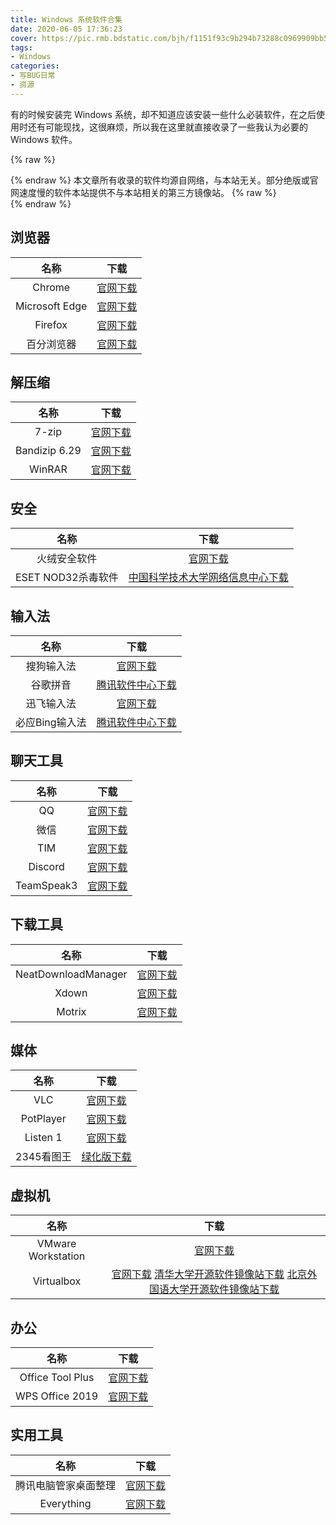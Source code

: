 ```yaml
---
title: Windows 系统软件合集
date: 2020-06-05 17:36:23
cover: https://pic.rmb.bdstatic.com/bjh/f1151f93c9b294b73288c0969909bb53.jpeg
tags:
- Windows
categories:
- 写BUG日常
- 资源
---
```

有的时候安装完 Windows 系统，却不知道应该安装一些什么必装软件，在之后使用时还有可能现找，这很麻烦，所以我在这里就直接收录了一些我认为必要的 Windows 软件。
<!--more-->
{% raw %}<article class="message is-success"><div class="message-body">{% endraw %}
本文章所有收录的软件均源自网络，与本站无关。部分绝版或官网速度慢的软件本站提供不与本站相关的第三方镜像站。
{% raw %}</div></article>{% endraw %}

## 浏览器

|名称|下载|
|:-:|:-:|
|Chrome|[官网下载](https://www.google.cn/chrome/)|
|Microsoft Edge|[官网下载](https://www.microsoft.com/zh-cn/edge)|
|Firefox|[官网下载](http://www.firefox.com.cn/)|
|百分浏览器|[官网下载](https://www.centbrowser.cn/)|

## 解压缩

|名称|下载|
|:-:|:-:|
|7-zip|[官网下载](https://www.7-zip.org/)|
|Bandizip 6.29|[官网下载](https://www.bandisoft.com/bandizip/old/6/)|
|WinRAR|[官网下载](https://www.rarlab.com/download.htm)|

## 安全

|名称|下载|
|:-:|:-:|
|火绒安全软件|[官网下载](https://www.huorong.cn/person5.html)|
|ESET NOD32杀毒软件|[中国科学技术大学网络信息中心下载](http://ustcnet.ustc.edu.cn/2015/0323/c11158a120698/page.htm)|

## 输入法

|名称|下载|
|:-:|:-:|
|搜狗输入法|[官网下载](https://pinyin.sogou.com/)|
|谷歌拼音|[腾讯软件中心下载](https://pc.qq.com/detail/3/detail_97003.html)|
|迅飞输入法|[官网下载](https://srf.xunfei.cn/)|
|必应Bing输入法|[腾讯软件中心下载](https://pc.qq.com/detail/10/detail_8010.html)|

## 聊天工具

|名称|下载|
|:-:|:-:|
|QQ|[官网下载](https://im.qq.com/pcqq/)|
|微信|[官网下载](https://pc.weixin.qq.com/)|
|TIM|[官网下载](https://office.qq.com/download.html)|
|Discord|[官网下载](https://discord.com/download)|
|TeamSpeak3|[官网下载](http://www.ts1.cn/download)|

## 下载工具

|名称|下载|
|:-:|:-:|
|NeatDownloadManager|[官网下载](http://neatdownloadmanager.com/file/NeatDM_setup.exe)|
|Xdown|[官网下载](https://xdown.org/)|
|Motrix|[官网下载](https://motrix.app/)|

## 媒体

|名称|下载|
|:-:|:-:|
|VLC|[官网下载](https://www.videolan.org/vlc/download-windows.html)|
|PotPlayer|[官网下载](http://www.potplayercn.com/download/)|
|Listen 1|[官网下载](http://listen1.github.io/listen1/)|
|2345看图王|[绿化版下载](https://www.lanzous.com/i89x19a)|

## 虚拟机

|名称|下载|
|:-:|:-:|
|VMware Workstation|[官网下载](https://www.vmware.com/go/getworkstation-win)|
|Virtualbox|[官网下载](https://www.virtualbox.org/wiki/Downloads) [清华大学开源软件镜像站下载](https://mirrors.tuna.tsinghua.edu.cn/virtualbox/virtualbox-Win-latest.exe) [北京外国语大学开源软件镜像站下载](https://mirrors.bfsu.edu.cn/virtualbox/virtualbox-Win-latest.exe)|


## 办公

|名称|下载|
|:-:|:-:|
|Office Tool Plus|[官网下载](https://otp.landian.vip/zh-cn/download.html)|
|WPS Office 2019|[官网下载](https://pc.wps.cn/)|

## 实用工具

|名称|下载|
|:-:|:-:|
|腾讯电脑管家桌面整理|[官网下载](https://guanjia.qq.com/product/zmzl/)|
|Everything|[官网下载](https://www.voidtools.com/zh-cn/downloads/)|